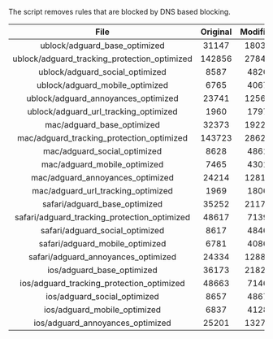 The script removes rules that are blocked by DNS based blocking.


| File | Original | Modified |
|:----:|:-----:|:-----:|
| ublock/adguard_base_optimized | 31147 | 18031 |
| ublock/adguard_tracking_protection_optimized | 142856 | 27842 |
| ublock/adguard_social_optimized | 8587 | 4826 |
| ublock/adguard_mobile_optimized | 6765 | 4067 |
| ublock/adguard_annoyances_optimized | 23741 | 12566 |
| ublock/adguard_url_tracking_optimized | 1960 | 1797 |
| mac/adguard_base_optimized | 32373 | 19223 |
| mac/adguard_tracking_protection_optimized | 143723 | 28629 |
| mac/adguard_social_optimized | 8628 | 4861 |
| mac/adguard_mobile_optimized | 7465 | 4301 |
| mac/adguard_annoyances_optimized | 24214 | 12813 |
| mac/adguard_url_tracking_optimized | 1969 | 1806 |
| safari/adguard_base_optimized | 35252 | 21170 |
| safari/adguard_tracking_protection_optimized | 48617 | 7139 |
| safari/adguard_social_optimized | 8617 | 4846 |
| safari/adguard_mobile_optimized | 6781 | 4086 |
| safari/adguard_annoyances_optimized | 24334 | 12883 |
| ios/adguard_base_optimized | 36173 | 21821 |
| ios/adguard_tracking_protection_optimized | 48663 | 7146 |
| ios/adguard_social_optimized | 8657 | 4867 |
| ios/adguard_mobile_optimized | 6837 | 4128 |
| ios/adguard_annoyances_optimized | 25201 | 13279 |